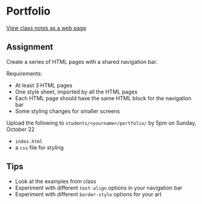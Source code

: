 # Portfolio

[View class notes as a web page](http://cfc2017.mpaulweeks.com/homework/portfolio/)

## Assignment

Create a series of HTML pages with a shared navigation bar.

Requirements:
- At least 3 HTML pages
- One style sheet, imported by all the HTML pages
- Each HTML page should have the same HTML block for the navigation bar
- Some styling changes for smaller screens

Upload the following to `students/<yourname>/portfolio/` by 5pm on Sunday, October 22
- `index.html`
- a `css` file for styling

## Tips
- Look at the examples from class
- Experiment with different `text-align` options in your navigation bar
- Experiment with different `border-style` options for your art
